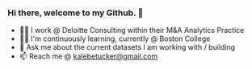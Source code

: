 ### Hi there, welcome to my Github. 👋

- :man_office_worker: I work @ Deloitte Consulting within their M&A Analytics Practice
- :man_student: I'm continuously learning, currently @ Boston College
- 💬 Ask me about the current datasets I am working with / building
- 📫 Reach me @ kalebetucker@gmail.com




<!--
**kalebetucker/kalebetucker** is a ✨ _special_ ✨ repository because its `README.md` (this file) appears on your GitHub profile.

Here are some ideas to get you started:

- 🔭 I’m currently working on ...
- 🌱 I’m currently learning ...
- 👯 I’m looking to collaborate on ...
- 🤔 I’m looking for help with ...
- 💬 Ask me about ...
- 📫 How to reach me: ...
- 😄 Pronouns: ...
- ⚡ Fun fact: ...
-->

